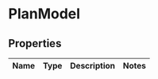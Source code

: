 
# PlanModel

## Properties
Name | Type | Description | Notes
------------ | ------------- | ------------- | -------------



